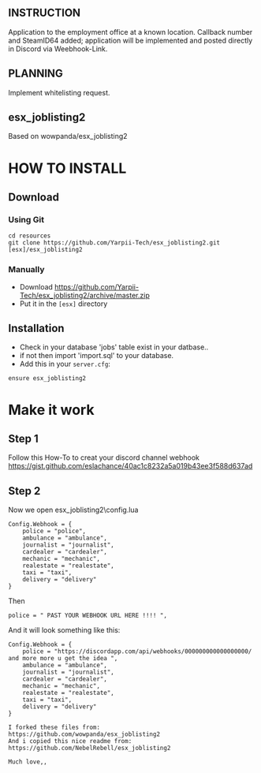 ## INSTRUCTION
Application to the employment office at a known location. Callback number and SteamID64 added; application will be implemented and posted directly in Discord via Weebhook-Link.

## PLANNING
Implement whitelisting request.

## esx_joblisting2
Based on wowpanda/esx_joblisting2

# HOW TO INSTALL
## Download

### Using Git
```
cd resources
git clone https://github.com/Yarpii-Tech/esx_joblisting2.git [esx]/esx_joblisting2
```

### Manually
- Download https://github.com/Yarpii-Tech/esx_joblisting2/archive/master.zip
- Put it in the `[esx]` directory


## Installation
- Check in your database 'jobs' table exist in your datbase..
- if not then import 'import.sql' to your database. 
- Add this in your `server.cfg`:
```
ensure esx_joblisting2
```

# Make it work

## Step 1
Follow this How-To to creat your discord channel webhook
https://gist.github.com/eslachance/40ac1c8232a5a019b43ee3f588d637ad

## Step 2
Now we open esx_joblisting2\config.lua
```
Config.Webhook = {
	police = "police",
	ambulance = "ambulance",
	journalist = "journalist",
	cardealer = "cardealer",
	mechanic = "mechanic",
	realestate = "realestate",
	taxi = "taxi",
	delivery = "delivery"
}
```
Then 
```
police = " PAST YOUR WEBHOOK URL HERE !!!! ",
```
And it will look something like this:
```
Config.Webhook = {
	police = "https://discordapp.com/api/webhooks/000000000000000000/ and more more u get the idea ",
	ambulance = "ambulance",
	journalist = "journalist",
	cardealer = "cardealer",
	mechanic = "mechanic",
	realestate = "realestate",
	taxi = "taxi",
	delivery = "delivery"
}
```

```
I forked these files from: 		https://github.com/wowpanda/esx_joblisting2
And i copied this nice readme from: 	https://github.com/NebelRebell/esx_joblisting2

Much love,,
